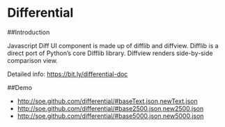 Differential
============

##Introduction

Javascript Diff UI component is made up of difflib and diffview. Difflib is a direct port of Python’s core Difflib library. Diffview renders side-by-side comparison view.

Detailed info: https://bit.ly/differential-doc


##Demo

- http://soe.github.com/differential/#baseText.json,newText.json
- http://soe.github.com/differential/#base2500.json,new2500.json
- http://soe.github.com/differential/#base5000.json,new5000.json